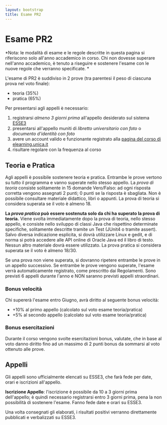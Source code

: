 ```yaml
---
layout: bootstrap
title: Esame PR2
---
```


Esame PR2
=========

*Nota: le modalità di esame e le regole descritte in questa pagina si riferiscono solo all'anno accademico in corso.
Chi non dovesse superare nell'anno accademico, è tenuto a riseguire e sostenere l'esame con le nuove regole che verranno specificate. *

L'esame di PR2 è suddiviso in 2 prove (tra parentesi il peso di ciascuna prova nel voto finale):

 - teoria (35%)
 - pratica (65%)

Per presentarsi agli appelli è necessario:
 1. registrarsi *almeno 3 giorni prima* all'appello desiderato sul sistema [ESSE3](https://unica.esse3.cineca.it/)
 2. presentarsi all'appello muniti di _libretto universitario con foto_ o _documento d'identità con foto_
 3. avere un account valido e funzionante registrato alla [pagina del corso di elearning.unica.it](https://elearning.unica.it/course/view.php?id=121)
 4. risultare regolare con la frequenza al corso 

Teoria e Pratica
----------------
Agli appelli è possibile sostenere teoria e pratica. Entrambe le prove vertono su tutto il programma e vanno superate nello stesso appello.
La _prova di teoria_ consiste solitamente in 15 domande Vero/Falso: ad ogni risposta corretta vengono assegnati 2 punti; 0 punti se la risposta è sbagliata. 
Non è possibile consultare materiale didattico, libri o appunti.
La prova di teoria si considera superata se il voto è almeno 18.

**La _prova pratica_ può essere sostenuta solo da chi ha superato la prova di teoria.** 
Viene svolta immediatamente dopo la prova di teoria, nello stesso appello, e consiste nello sviluppo di classi Java che rispettino determinate specifiche, solitamente descritte tramite un Test (JUnit4 o tramite assert). 
Salvo diversa indicazione esplicita, si dovrà utilizzare Linux e gedit, e di norma si potrà accedere alle API online di Oracle Java ed il libro di testo.
Nessun altro materiale dovrà essere utilizzato.
La prova pratica si considera superata se il voto è almeno 18/30.

Se una prova non viene superata, si dovranno ripetere entrambe le prove in un appello successivo. 
Se entrambe le prove vengono superate, l'esame verrà automaticamente registrato, come prescritto dai Regolamenti.
Sono previsti 6 appelli durante l'anno e NON saranno previsti appelli straordinari.


### Bonus velocità
Chi supererà l'esame entro Giugno, avrà diritto al seguente bonus velocità:
 -  +10% al primo appello (calcolato sul voto esame teoria/pratica)
 -  +5% al secondo appello (calcolato sul voto esame teoria/pratica)
 
### Bonus esercitazioni
Durante il corso vengono svolte esercitazioni bonus, valutate, che in base al voto danno diritto fino ad un massimo di 2 punti bonus da sommarsi al voto ottenuto alle prove.

Appelli 
-------
Gli appelli sono ufficialmente elencati su ESSE3, che farà fede per date, orari e iscrizioni all'appello.

**Iscrizione Appello**: l'iscrizione è possibile da 10 a 3 giorni prima dell'appello; è quindi necessario registrarsi entro 3 giorni prima, pena la non possibilità di sostenere l'esame.
Fanno fede date e orari su ESSE3. 

Una volta consegnati gli elaborati, i risultati positivi verranno direttamente pubblicati e verbalizzati su ESSE3.


